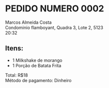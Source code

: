 # PEDIDO NUMERO 0002
Marcos Almeida Costa  
Condominio flamboyant, Quadra 3, Lote 2, 5123  
20:32  

## Itens:

 - 1 Milkshake de morango
 - 1 Porção de Batata Frita

Total: R$18  
Método de pagamento: Dinheiro  
